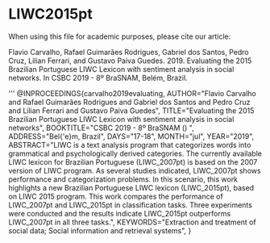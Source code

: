 # LIWC2015pt
When using this file for academic purposes, please cite our article:

Flavio Carvalho, Rafael Guimarães Rodrigues, Gabriel dos Santos, Pedro Cruz, Lilian Ferrari, and Gustavo Paiva Guedes. 2019. Evaluating the 2015 Brazilian Portuguese LIWC Lexicon with sentiment analysis in social networks. In CSBC 2019 - 8º BraSNAM, Belém, Brazil.

'''
@INPROCEEDINGS{carvalho2019evaluating,
    AUTHOR="Flavio Carvalho and Rafael Guimarães Rodrigues and Gabriel dos Santos and Pedro Cruz and Lilian Ferrari and Gustavo Paiva Guedes",
    TITLE="Evaluating the 2015 Brazilian Portuguese LIWC Lexicon with sentiment analysis in social networks",
    BOOKTITLE="CSBC 2019 - 8º BraSNAM () ",
    ADDRESS="Bel{\'e}m, Brazil",
    DAYS="17-18",
    MONTH="jul",
    YEAR="2019",
    ABSTRACT="LIWC is a text analysis program that categorizes words into  grammatical and psychologically derived categories. The currently available LIWC lexicon for Brazilian Portuguese (LIWC_2007pt) is based on the 2007 version of LIWC program. As several studies indicated, LIWC_2007pt shows performance and categorization problems.  In this scenario, this work highlights a new Brazilian Portuguese LIWC lexicon (LIWC_2015pt), based on LIWC $2015$ program. 
This work compares the performance of LIWC_2007pt and LIWC_2015pt in classification tasks. Three experiments were conducted and the results indicate LIWC_2015pt outperforms LIWC_2007pt in all three tasks.",
    KEYWORDS="Extraction and treatment of social data; Social information and retrieval systems", 
} 

```
